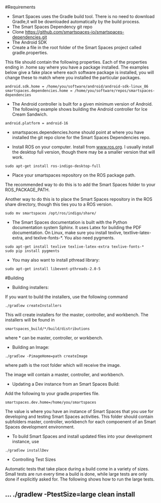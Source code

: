 #Requirements

- Smart Spaces uses the Gradle build tool. There is no need to download
Gradle,it will be downloaded automatically by the build process.
- The Smart Spaces Dependency git repo
- Clone https://github.com/smartspaces-io/smartspaces-dependencies.git
- The Android SDK
- Create a file in the root folder of the Smart Spaces project called
gradle.properties.

This file should contain the following properties. Each of the properties
ending in .home say where you have a package installed. The examples
below give a fake place where each software package is installed, you will
change these to match where you installed the particular packages.

```
android.sdk.home = /home/you/software/android/android-sdk-linux_86
smartspaces.dependencies.home = /home/you/software/repos/smartspaces-dependencies
```

- The Android controller is built for a given minimum version of Android.
The following example shows building the Android controller for Ice Cream
Sandwich.

```
android.platform = android-16
```

- smartspaces.dependencies.home should point at where you have installed
the git repo clone for the Smart Spaces Dependencies repo.

- Install ROS on your computer. Install from www.ros.org. I usually install the
desktop full version, though there may be a smaller version that will work.

```
sudo apt-get install ros-indigo-desktop-full
```

- Place your smartspaces repository on the ROS package path.

The recommended way to do this is to add the Smart Spaces folder to your
ROS_PACKAGE_PATH.

Another way to do this is to place the Smart Spaces repository in the ROS
share directory, though this ties you to a ROS version.

```
sudo mv smartspaces /opt/ros/indigo/share/
```


- The Smart Spaces documentation is built with the Python documentation 
system Sphinx. It uses Latex for building the PDF documentation. On Linux, make
sure you install texlive, textlive-latex-extra, and texlive-fonts-*. You also
need pygments.

```
sudo apt-get install texlive texlive-latex-extra texlive-fonts-* 
sudo pip install pygments
```

- You may also want to install pthread library:

```
sudo apt-get install libevent-pthreads-2.0-5
```

#Building

- Building installers:

If you want to build the installers, use the following command

```
./gradlew createInstallers
```

This will create installers for the master, controller, and workbench. The
installers will be found in

```
smartspaces_build/*/build/distributions
```

where * can be master, controller, or workbench.

- Building an Image:

```
./gradlew -PimageHome=path createImage
```

where path is the root folder which will receive the image.

The image will contain a master, controller, and workbench.

- Updating a Dev instance from an Smart Spaces Build:

Add the following to your gradle.properties file.

```
smartspaces.dev.home=/home/you/smartspaces
```

The value is where you have an instance of Smart Spaces that you use for
developing and testing Smart Spaces activities. This folder should
contain subfolders master, controller, workbench for each compoenent of an
Smart Spaces development environment.

- To build Smart Spaces and install updated files into your development
instance, use

```
./gradlew installDev
```

- Controlling Test Sizes

Automatic tests that take place during a build come in a variety of sizes.
Small tests are run every time a build is done, while large tests are only done
if explicitly asked for. The following shows how to run the large tests.

...
./gradlew -PtestSize=large clean install
---
